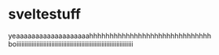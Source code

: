 # sveltestuff
yeaaaaaaaaaaaaaaaaaaahhhhhhhhhhhhhhhhhhhhhhhhhhhhhh boiiiiiiiiiiiiiiiiiiiiiiiiiiiiiiiiiiiiiiiiiiiiiiiiiiiiiiiiiiiiiiiiiiiiii
